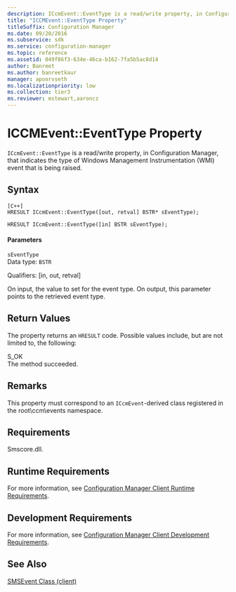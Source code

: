 ```yaml
---
description: ICcmEvent::EventType is a read/write property, in Configuration Manager, that indicates the type of Windows Management Instrumentation event that is being raised.
title: "ICCMEvent::EventType Property"
titleSuffix: Configuration Manager
ms.date: 09/20/2016
ms.subservice: sdk
ms.service: configuration-manager
ms.topic: reference
ms.assetid: 049f86f3-634e-46ca-b162-7fa5b5ac8d14
author: Banreet
ms.author: banreetkaur
manager: apoorvseth
ms.localizationpriority: low
ms.collection: tier3
ms.reviewer: mstewart,aaroncz 
---
```

# ICCMEvent::EventType Property
`ICcmEvent::EventType` is a read/write property, in Configuration Manager, that indicates the type of Windows Management Instrumentation (WMI) event that is being raised.  

## Syntax  

```  
[C++]  
HRESULT ICcmEvent::EventType([out, retval] BSTR* sEventType);  

HRESULT ICcmEvent::EventType([in] BSTR sEventType);  
```  

#### Parameters  
 `sEventType`  
 Data type: `BSTR`  

 Qualifiers: [in, out, retval]  

 On input, the value to set for the event type. On output, this parameter points to the retrieved event type.  

## Return Values  
 The property returns an `HRESULT` code. Possible values include, but are not limited to, the following:  

 S_OK  
 The method succeeded.  

## Remarks  
 This property must correspond to an `ICcmEvent`-derived class registered in the root\ccm\events namespace.  

## Requirements  
 Smscore.dll.  

## Runtime Requirements  
 For more information, see [Configuration Manager Client Runtime Requirements](../../../../../develop/core/reqs/client-runtime-requirements.md).  

## Development Requirements  
 For more information, see [Configuration Manager Client Development Requirements](../../../../../develop/core/reqs/client-development-requirements.md).  

## See Also  
 [SMSEvent Class (client)](../../../../../develop/reference/core/servers/manage/smsevent-class.md)
